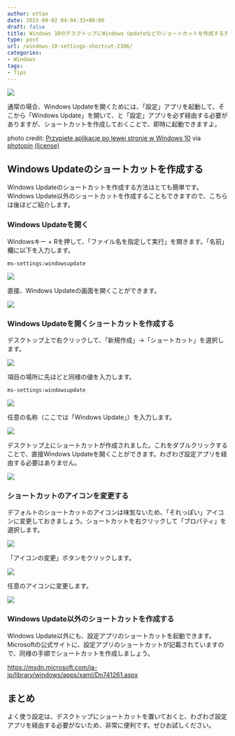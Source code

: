 ```yaml
---
author: ottan
date: 2015-09-02 04:04:33+00:00
draft: false
title: Windows 10のデスクトップにWindows Updateなどのショートカットを作成する方法
type: post
url: /windows-10-settings-shortcut-2306/
categories:
- Windows
tags:
- Tips
---
```


![](/images/2015/09/150902-55e674bd9571a.jpg)






通常の場合、Windows Updateを開くためには、「設定」アプリを起動して、そこから「Windows Update」を開いて、と「設定」アプリを必ず経由する必要がありますが、ショートカットを作成しておくことで、即時に起動できますよ。





photo credit: [Przypięte aplikacje po lewej stronie w Windows 10](http://www.flickr.com/photos/126940499@N05/15458197175) via [photopin](http://photopin.com) [(license)](https://creativecommons.org/licenses/by-nd/2.0/)





## Windows Updateのショートカットを作成する





Windows Updateのショートカットを作成する方法はとても簡単です。Windows Update以外のショートカットを作成することもできますので、こちらは後ほどご紹介します。





### Windows Updateを開く





Windowsキー + Rを押して、「ファイル名を指定して実行」を開きます。「名前」欄に以下を入力します。




    
    ms-settings:windowsupdate





![](/images/2015/09/150902-55e674bece54e.png)






直接、Windows Updateの画面を開くことができます。





![](/images/2015/09/150902-55e674c01a286.png)






### Windows Updateを開くショートカットを作成する





デスクトップ上で右クリックして、「新規作成」→「ショートカット」を選択します。





![](/images/2015/09/150902-55e674c1b9587.png)






項目の場所に先ほどと同様の値を入力します。




    
    ms-settings:windowsupdate





![](/images/2015/09/150902-55e674c351d5a.png)






任意の名称（ここでは「Windows Update」）を入力します。





![](/images/2015/09/150902-55e674c4c3da5.png)






デスクトップ上にショートカットが作成されました。これをダブルクリックすることで、直接Windows Updateを開くことができます。わざわざ設定アプリを経由する必要はありません。





![](/images/2015/09/150902-55e674c651d76.png)






### ショートカットのアイコンを変更する





デフォルトのショートカットのアイコンは味気ないため、「それっぽい」アイコンに変更しておきましょう。ショートカットを右クリックして「プロパティ」を選択します。





![](/images/2015/09/150902-55e674c79e439.png)






「アイコンの変更」ボタンをクリックします。





![](/images/2015/09/150902-55e674c9aedef.png)






任意のアイコンに変更します。





![](/images/2015/09/150902-55e674caec27a.png)






### Windows Update以外のショートカットを作成する





Windows Update以外にも、設定アプリのショートカットを起動できます。Microsoftの公式サイトに、設定アプリのショートカットが記載されていますので、同様の手順でショートカットを作成しましょう。



https://msdn.microsoft.com/ja-jp/library/windows/apps/xaml/Dn741261.aspx



## まとめ





よく使う設定は、デスクトップにショートカットを置いておくと、わざわざ設定アプリを経由する必要がないため、非常に便利です。ぜひお試しください。
